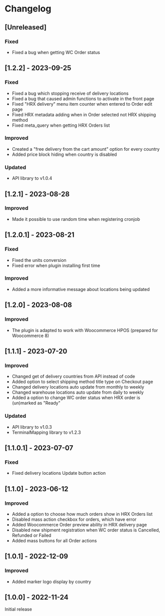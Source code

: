 # Changelog

## [Unreleased]
### Fixed
- Fixed a bug when getting WC Order status

## [1.2.2] - 2023-09-25
### Fixed
- Fixed a bug which stopping receive of delivery locations
- Fixed a bug that caused admin functions to activate in the front page
- Fixed "HRX delivery" menu item counter when entered to Order edit page
- Fixed HRX metadata adding when in Order selected not HRX shipping method
- Fixed meta_query when getting HRX Orders list

### Improved
- Created a "free delivery from the cart amount" option for every country
- Added price block hiding when country is disabled

### Updated
- API library to v1.0.4

## [1.2.1] - 2023-08-28
### Improved
- Made it possible to use random time when registering cronjob

## [1.2.0.1] - 2023-08-21
### Fixed
- Fixed the units conversion
- Fixed error when plugin installing first time

### Improved
- Added a more informative message about locations being updated

## [1.2.0] - 2023-08-08
### Improved
- The plugin is adapted to work with Woocommerce HPOS (prepared for Woocommerce 8)

## [1.1.1] - 2023-07-20
### Improved
- Changed get of delivery countries from API instead of code
- Added option to select shipping method title type on Checkout page
- Changed delivery locations auto update from monthly to weekly
- Changed warehouse locations auto update from daily to weekly
- Added a option to change WC order status when HRX order is (un)marked as "Ready"

### Updated
- API library to v1.0.3
- TerminalMapping library to v1.2.3

## [1.1.0.1] - 2023-07-07
### Fixed
- Fixed delivery locations Update button action

## [1.1.0] - 2023-06-12
### Improved
- Added a option to choose how much orders show in HRX Orders list
- Disabled mass action checkbox for orders, which have error
- Added Woocommerce Order preview ability in HRX delivery page
- Disabled new shipment registration when WC order status is Cancelled, Refunded or Failed
- Added mass buttons for all Order actions

## [1.0.1] - 2022-12-09
### Improved
- Added marker logo display by country

## [1.0.0] - 2022-11-24
Initial release

